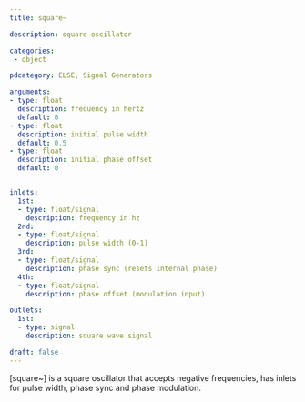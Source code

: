 ```yaml
---
title: square~

description: square oscillator

categories:
 - object

pdcategory: ELSE, Signal Generators

arguments:
- type: float
  description: frequency in hertz
  default: 0
- type: float
  description: initial pulse width
  default: 0.5
- type: float
  description: initial phase offset
  default: 0


inlets:
  1st:
  - type: float/signal
    description: frequency in hz
  2nd:
  - type: float/signal
    description: pulse width (0-1)
  3rd:
  - type: float/signal
    description: phase sync (resets internal phase)
  4th:
  - type: float/signal
    description: phase offset (modulation input)

outlets:
  1st:
  - type: signal
    description: square wave signal

draft: false
---
```


[square~] is a square oscillator that accepts negative frequencies, has inlets for pulse width, phase sync and phase modulation.

